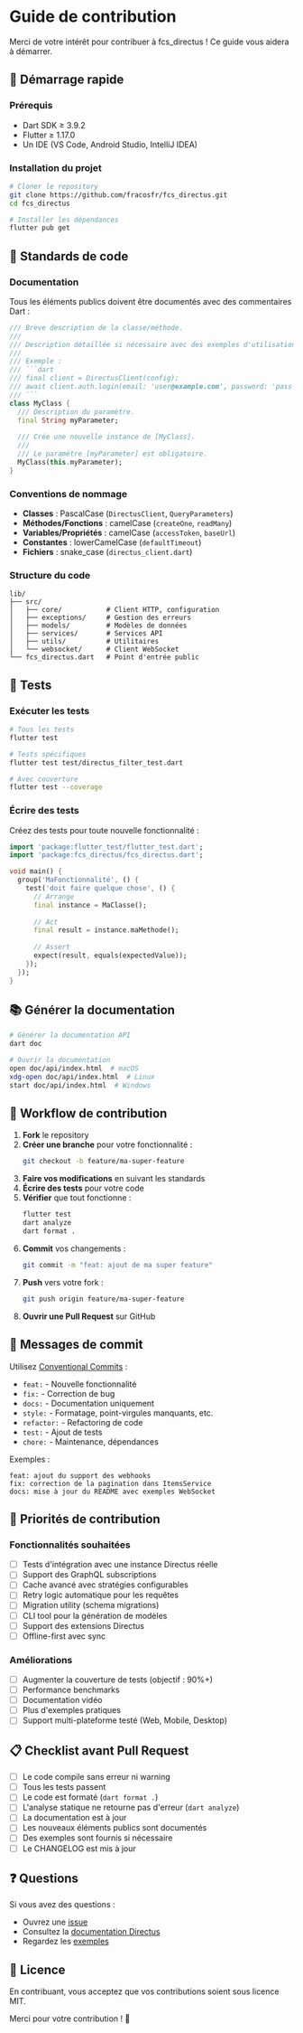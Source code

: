 # Guide de contribution

Merci de votre intérêt pour contribuer à fcs_directus ! Ce guide vous aidera à démarrer.

## 🚀 Démarrage rapide

### Prérequis

- Dart SDK ≥ 3.9.2
- Flutter ≥ 1.17.0
- Un IDE (VS Code, Android Studio, IntelliJ IDEA)

### Installation du projet

```bash
# Cloner le repository
git clone https://github.com/fracosfr/fcs_directus.git
cd fcs_directus

# Installer les dépendances
flutter pub get
```

## 📝 Standards de code

### Documentation

Tous les éléments publics doivent être documentés avec des commentaires Dart :

```dart
/// Brève description de la classe/méthode.
///
/// Description détaillée si nécessaire avec des exemples d'utilisation.
///
/// Exemple :
/// ```dart
/// final client = DirectusClient(config);
/// await client.auth.login(email: 'user@example.com', password: 'pass');
/// ```
class MyClass {
  /// Description du paramètre.
  final String myParameter;
  
  /// Crée une nouvelle instance de [MyClass].
  ///
  /// Le paramètre [myParameter] est obligatoire.
  MyClass(this.myParameter);
}
```

### Conventions de nommage

- **Classes** : PascalCase (`DirectusClient`, `QueryParameters`)
- **Méthodes/Fonctions** : camelCase (`createOne`, `readMany`)
- **Variables/Propriétés** : camelCase (`accessToken`, `baseUrl`)
- **Constantes** : lowerCamelCase (`defaultTimeout`)
- **Fichiers** : snake_case (`directus_client.dart`)

### Structure du code

```
lib/
├── src/
│   ├── core/           # Client HTTP, configuration
│   ├── exceptions/     # Gestion des erreurs
│   ├── models/         # Modèles de données
│   ├── services/       # Services API
│   ├── utils/          # Utilitaires
│   └── websocket/      # Client WebSocket
└── fcs_directus.dart   # Point d'entrée public
```

## 🧪 Tests

### Exécuter les tests

```bash
# Tous les tests
flutter test

# Tests spécifiques
flutter test test/directus_filter_test.dart

# Avec couverture
flutter test --coverage
```

### Écrire des tests

Créez des tests pour toute nouvelle fonctionnalité :

```dart
import 'package:flutter_test/flutter_test.dart';
import 'package:fcs_directus/fcs_directus.dart';

void main() {
  group('MaFonctionnalité', () {
    test('doit faire quelque chose', () {
      // Arrange
      final instance = MaClasse();
      
      // Act
      final result = instance.maMethode();
      
      // Assert
      expect(result, equals(expectedValue));
    });
  });
}
```

## 📚 Générer la documentation

```bash
# Générer la documentation API
dart doc

# Ouvrir la documentation
open doc/api/index.html  # macOS
xdg-open doc/api/index.html  # Linux
start doc/api/index.html  # Windows
```

## 🔄 Workflow de contribution

1. **Fork** le repository
2. **Créer une branche** pour votre fonctionnalité :
   ```bash
   git checkout -b feature/ma-super-feature
   ```
3. **Faire vos modifications** en suivant les standards
4. **Écrire des tests** pour votre code
5. **Vérifier** que tout fonctionne :
   ```bash
   flutter test
   dart analyze
   dart format .
   ```
6. **Commit** vos changements :
   ```bash
   git commit -m "feat: ajout de ma super feature"
   ```
7. **Push** vers votre fork :
   ```bash
   git push origin feature/ma-super-feature
   ```
8. **Ouvrir une Pull Request** sur GitHub

## 💬 Messages de commit

Utilisez [Conventional Commits](https://www.conventionalcommits.org/) :

- `feat:` - Nouvelle fonctionnalité
- `fix:` - Correction de bug
- `docs:` - Documentation uniquement
- `style:` - Formatage, point-virgules manquants, etc.
- `refactor:` - Refactoring de code
- `test:` - Ajout de tests
- `chore:` - Maintenance, dépendances

Exemples :
```
feat: ajout du support des webhooks
fix: correction de la pagination dans ItemsService
docs: mise à jour du README avec exemples WebSocket
```

## 🎯 Priorités de contribution

### Fonctionnalités souhaitées

- [ ] Tests d'intégration avec une instance Directus réelle
- [ ] Support des GraphQL subscriptions
- [ ] Cache avancé avec stratégies configurables
- [ ] Retry logic automatique pour les requêtes
- [ ] Migration utility (schema migrations)
- [ ] CLI tool pour la génération de modèles
- [ ] Support des extensions Directus
- [ ] Offline-first avec sync

### Améliorations

- [ ] Augmenter la couverture de tests (objectif : 90%+)
- [ ] Performance benchmarks
- [ ] Documentation vidéo
- [ ] Plus d'exemples pratiques
- [ ] Support multi-plateforme testé (Web, Mobile, Desktop)

## 📋 Checklist avant Pull Request

- [ ] Le code compile sans erreur ni warning
- [ ] Tous les tests passent
- [ ] Le code est formaté (`dart format .`)
- [ ] L'analyse statique ne retourne pas d'erreur (`dart analyze`)
- [ ] La documentation est à jour
- [ ] Les nouveaux éléments publics sont documentés
- [ ] Des exemples sont fournis si nécessaire
- [ ] Le CHANGELOG est mis à jour

## ❓ Questions

Si vous avez des questions :

- Ouvrez une [issue](https://github.com/fracosfr/fcs_directus/issues)
- Consultez la [documentation Directus](https://docs.directus.io/)
- Regardez les [exemples](example/)

## 📄 Licence

En contribuant, vous acceptez que vos contributions soient sous licence MIT.

Merci pour votre contribution ! 🎉
